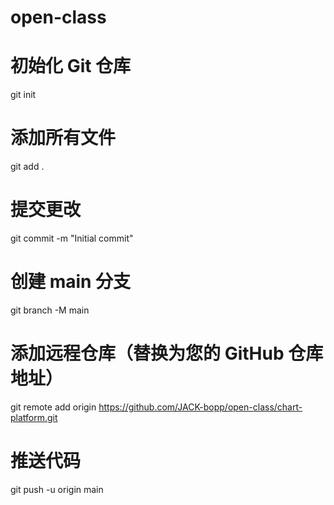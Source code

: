 # open-class
# 初始化 Git 仓库
git init

# 添加所有文件
git add .

# 提交更改
git commit -m "Initial commit"

# 创建 main 分支
git branch -M main

# 添加远程仓库（替换为您的 GitHub 仓库地址）
git remote add origin https://github.com/JACK-bopp/open-class/chart-platform.git

# 推送代码
git push -u origin main

